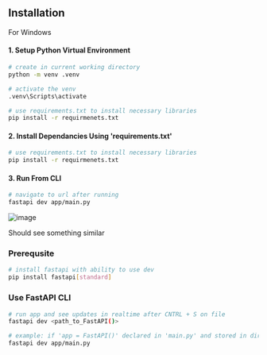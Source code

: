 ## Installation  

For Windows

#### 1. Setup Python Virtual Environment 
```bash
# create in current working directory
python -m venv .venv

# activate the venv
.venv\Scripts\activate

# use requirements.txt to install necessary libraries
pip install -r requirmenets.txt
```

#### 2. Install Dependancies Using 'requirements.txt'
```bash
# use requirements.txt to install necessary libraries
pip install -r requirmenets.txt
```


#### 3. Run From CLI
```bash
# navigate to url after running 
fastapi dev app/main.py
```
![image](https://github.com/user-attachments/assets/efd05761-bc77-405e-a697-57170453018e)
<figcaption> Should see something similar </figcaption>

### Prerequsite 
```bash
# install fastapi with ability to use dev
pip install fastapi[standard]
```

### Use FastAPI CLI
```bash
# run app and see updates in realtime after CNTRL + S on file
fastapi dev <path_to_FastAPI()>

# example: if 'app = FastAPI()' declared in 'main.py' and stored in directory 'app'
fastapi dev app/main.py
```
